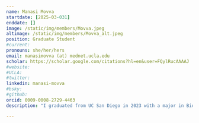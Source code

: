 ```yaml
---
name: Manasi Movva
startdate: [2025-03-031]
enddate: []
image: /static/img/members/Movva.jpeg
altimage: /static/img/members/Movva_alt.jpeg
position: Graduate Student 
#current:
pronouns: she/her/hers
email: manasimovva (at) mednet.ucla.edu
scholar: https://scholar.google.com/citations?hl=en&user=FQylRucAAAAJ
#website:
#UCLA: 
#twitter: 
linkedin: manasi-movva
#bsky: 
#github: 
orcid: 0009-0008-2729-4463
description: "I graduated from UC San Diego in 2023 with a major in Biochemistry and a minor in Bioethics. My love for research and curiosity about disease mechanisms began as an undergrad in the Debelouchina lab where I studied how tau interacts with heterochromatin. After graduating, I spent a year in industry at Biolegend on the quality control team where I validated antibodies using Western blots. Now, I’m a graduate student in UCLA’s Molecular Biology Institute in the Biochemistry, Biophysics, and Structural Biology (BBSB) home area. As a rotation student, I’m investigating different approaches to studying Alzheimer’s Disease, with a strong interest in using structural biology and biochemical techniques to build a solid foundation for my findings. Outside the lab, I love getting creative in the kitchen with cooking and baking, exploring new hiking trails, traveling to national parks, trying out new crafts, swimming at the beach, and gardening." 

---
```

